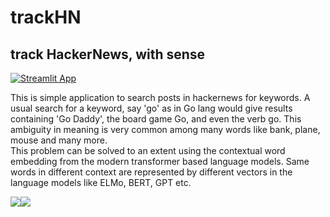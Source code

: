# trackHN
## track HackerNews, with sense


[![Streamlit App](https://static.streamlit.io/badges/streamlit_badge_black_white.svg)](https://trackhn.herokuapp.com)  

This is simple application to search posts in hackernews for keywords. A usual search for a keyword, say 'go' as in Go lang would give results containing 'Go Daddy', the board game Go, and even the verb go. This ambiguity in meaning is very common among many words like bank, plane, mouse and many more.  
This problem can be solved to an extent using the contextual word embedding from the modern transformer based language models. Same words in different context are represented by different vectors in the language models like ELMo, BERT, GPT etc.  

![](http://ai.stanford.edu/blog/assets/img/posts/2020-03-24-contextual/contextual_mouse_transparent_1.png)![](http://ai.stanford.edu/blog/assets/img/posts/2020-03-24-contextual/contextual_mouse_transparent_2.png)


